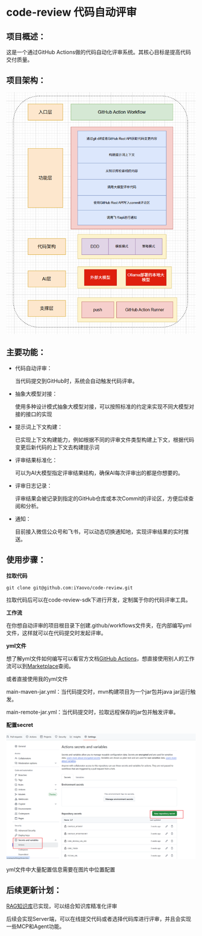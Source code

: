 # code-review 代码自动评审

## 项目概述：

这是一个通过GitHub Actions做的代码自动化评审系统。其核心目标是提高代码交付质量。



## 项目架构：

![image-20250806193536611](./docs/image/image-20250806193532199.png)












## 主要功能：

- 代码自动评审：

  当代码提交到GitHub时，系统会自动触发代码评审。

- 抽象大模型对接：

  使用多种设计模式抽象大模型对接，可以按照标准的约定来实现不同大模型对接的接口的实现

- 提示词上下文构建：

  已实现上下文构建能力，例如根据不同的评审文件类型构建上下文，根据代码变更后新代码的上下文去构建提示词

- 评审结果标准化：

  可以为AI大模型指定评审结果结构，确保AI每次评审出的都是你想要的。

- 评审日志记录：

  评审结果会被记录到指定的GitHub仓库或本次Commit的评论区，方便后续查阅和分析。

- 通知：

  目前接入微信公众号和飞书，可以动态切换通知地，实现评审结果的实时推送。





## 使用步骤：

**拉取代码**

```
git clone git@github.com:iYaovo/code-review.git
```

拉取代码后可以在code-review-sdk下进行开发，定制属于你的代码评审工具。



**工作流**

在你想自动评审的项目根目录下创建.github/workflows文件夹，在内部编写yml文件，这样就可以在代码提交时发起评审。



**yml文件**

想了解yml文件如何编写可以看官方文档[GitHub Actions](https://docs.github.com/zh/actions)，想直接使用别人的工作流可以到[Marketplace](https://github.com/marketplace)查阅。

或者直接使用我的yml文件

main-maven-jar.yml：当代码提交时，mvn构建项目为一个jar包并java jar运行触发。

main-remote-jar.yml：当代码提交时，拉取远程保存的jar包并触发评审。



**配置secret**

![image-20250806193536611](./docs/image/image-20250806185252362.png)



yml文件中大量配置信息需要在图片中位置配置







## 后续更新计划：

[RAG知识库](https://github.com/iYaovo/ai-rag-knowledge)已实现，可以结合知识库精准化评审

后续会实现Server端，可以在线提交代码或者选择代码库进行评审，并且会实现一些MCP和Agent功能。